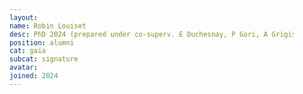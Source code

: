 ```yaml
---
layout:
name: Robin Louiset
desc: PhD 2024 (prepared under co-superv. E Duchesnay, P Gori, A Grigis)
position: alumni
cat: gaia
subcat: signature
avatar:
joined: 2024
---
```


